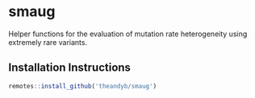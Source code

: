 # smaug

Helper functions for the evaluation of mutation rate heterogeneity using extremely rare variants.

## Installation Instructions 

```r
remotes::install_github('theandyb/smaug')
```
